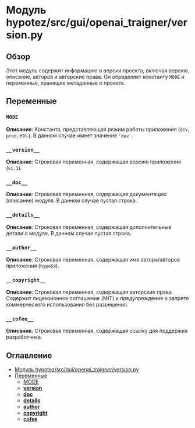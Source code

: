 # Модуль hypotez/src/gui/openai_trаigner/version.py

## Обзор

Этот модуль содержит информацию о версии проекта, включая версию, описание, авторов и авторские права. Он определяет константу `MODE` и переменные, хранящие метаданные о проекте.

## Переменные

### `MODE`

**Описание**: Константа, представляющая режим работы приложения (`dev`, `prod`, etc.). В данном случае имеет значение `'dev'`.

### `__version__`

**Описание**: Строковая переменная, содержащая версию приложения (`v1.1`).

### `__doc__`

**Описание**: Строковая переменная, содержащая документацию (описание) модуля.  В данном случае пустая строка.

### `__details__`

**Описание**: Строковая переменная, содержащая дополнительные детали о модуле. В данном случае пустая строка.

### `__author__`

**Описание**: Строковая переменная, содержащая имя автора/авторов приложения (`hypo69`).

### `__copyright__`

**Описание**: Строковая переменная, содержащая авторские права.  Содержит лицензионное соглашение (MIT) и предупреждение о запрете коммерческого использования без разрешения.

### `__cofee__`

**Описание**: Строковая переменная, содержащая ссылку для поддержки разработчика.


## Оглавление

- [Модуль hypotez/src/gui/openai_trаigner/version.py](#модуль-hypotezsrcguiopenai_trаignerversionpy)
- [Переменные](#переменные)
    - [MODE](#mode)
    - [__version__](#__version__)
    - [__doc__](#__doc__)
    - [__details__](#__details__)
    - [__author__](#__author__)
    - [__copyright__](#__copyright__)
    - [__cofee__](#__cofee__)